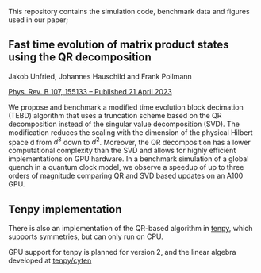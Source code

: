 This repository contains the simulation code, benchmark data and figures used in our paper;

## Fast time evolution of matrix product states using the QR decomposition
Jakob Unfried, Johannes Hauschild and Frank Pollmann

[Phys. Rev. B 107, 155133 – Published 21 April 2023](https://journals.aps.org/prb/abstract/10.1103/PhysRevB.107.155133)

We propose and benchmark a modified time evolution block decimation (TEBD) algorithm that uses a 
truncation scheme based on the QR decomposition instead of the singular value decomposition (SVD).
The modification reduces the scaling with the dimension of the physical Hilbert space d from $d^3$ 
down to $d^2$. Moreover, the QR decomposition has a lower computational complexity than the SVD and 
allows for highly efficient implementations on GPU hardware. In a benchmark simulation of a global
quench in a quantum clock model, we observe a speedup of up to three orders of magnitude comparing
QR and SVD based updates on an A100 GPU.

## Tenpy implementation

There is also an implementation of the QR-based algorithm in [tenpy](https://github.com/tenpy/tenpy), 
which supports symmetries, but can only run on CPU.

GPU support for tenpy is planned for version 2, and the linear algebra developed at [tenpy/cyten](https://github.com/tenpy/cyten)

